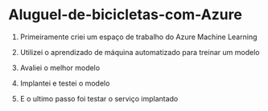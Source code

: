 # Aluguel-de-bicicletas-com-Azure
1. Primeiramente criei um espaço de trabalho do Azure Machine Learning
  
2. Utilizei o aprendizado de máquina automatizado para treinar um modelo

3. Avaliei o melhor modelo

4. Implantei e testei o modelo

5. E o ultimo passo foi testar o serviço implantado
